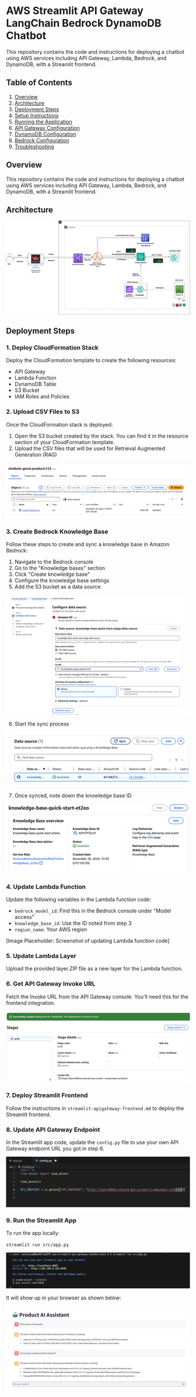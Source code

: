 # AWS Streamlit API Gateway LangChain Bedrock DynamoDB Chatbot

This repository contains the code and instructions for deploying a chatbot using AWS services including API Gateway, Lambda, Bedrock, and DynamoDB, with a Streamlit frontend.

## Table of Contents
1. [Overview](#overview)
2. [Architecture](#architecture)
3. [Deployment Steps](#deploymentsteps)
4. [Setup Instructions](#setup-instructions)
5. [Running the Application](#running-the-application)
6. [API Gateway Configuration](#api-gateway-configuration)
7. [DynamoDB Configuration](#dynamodb-configuration)
8. [Bedrock Configuration](#bedrock-configuration)
9. [Troubleshooting](#troubleshooting)


## Overview

This repository contains the code and instructions for deploying a chatbot using AWS services including API Gateway, Lambda, Bedrock, and DynamoDB, with a Streamlit frontend.

## Architecture

   ![Alt text](https://github.com/Natasha24s/aws-streamlit-apigw-langchain-bedrock-dynamodb-chatbot/blob/main/images/architecture.jpg)    

## Deployment Steps

### 1. Deploy CloudFormation Stack

Deploy the CloudFormation template to create the following resources:

- API Gateway
- Lambda Function
- DynamoDB Table
- S3 Bucket
- IAM Roles and Policies

### 2. Upload CSV Files to S3

Once the CloudFormation stack is deployed:

1. Open the S3 bucket created by the stack. You can find it in the resource section of your CloudFormation template.
2. Upload the CSV files that will be used for Retrieval Augmented Generation (RAG)

![Alt text](https://github.com/Natasha24s/aws-streamlit-apigw-langchain-bedrock-dynamodb-chatbot/blob/main/images/s3%20put%20object.png)


### 3. Create Bedrock Knowledge Base

Follow these steps to create and sync a knowledge base in Amazon Bedrock:

1. Navigate to the Bedrock console
2. Go to the "Knowledge bases" section
3. Click "Create knowledge base"
4. Configure the knowledge base settings
5. Add the S3 bucket as a data source

![Alt text](https://github.com/Natasha24s/aws-streamlit-apigw-langchain-bedrock-dynamodb-chatbot/blob/main/images/S3-data-source.png)

6. Start the sync process

![](https://github.com/Natasha24s/aws-streamlit-apigw-langchain-bedrock-dynamodb-chatbot/blob/main/images/sync%20data%20source.png)

7. Once synced, note down the knowledge base ID

![](https://github.com/Natasha24s/aws-streamlit-apigw-langchain-bedrock-dynamodb-chatbot/blob/main/images/Knowledge%20base%20ID.png)

### 4. Update Lambda Function

Update the following variables in the Lambda function code:

- `bedrock_model_id`: Find this in the Bedrock console under "Model access"
- `knowledge_base_id`: Use the ID noted from step 3
- `region_name`: Your AWS region

[Image Placeholder: Screenshot of updating Lambda function code]

### 5. Update Lambda Layer

Upload the provided layer.ZIP file as a new layer for the Lambda function.

### 6. Get API Gateway Invoke URL

Fetch the Invoke URL from the API Gateway console. You'll need this for the frontend integration.

![](https://github.com/Natasha24s/aws-streamlit-apigw-langchain-bedrock-dynamodb-chatbot/blob/main/images/api%20gateway%20invoke%20url.png)

### 7. Deploy Streamlit Frontend

Follow the instructions in `streamlit-apigateway-frontend.md` to deploy the Streamlit frontend.


### 8. Update API Gateway Endpoint

In the Streamlit app code, update the `config.py` file to use your own API Gateway endpoint URL you got in step 6.

![Alt text](https://github.com/Natasha24s/aws-streamlit-apigw-langchain-bedrock-dynamodb-chatbot/blob/main/images/config.py%20file.png)

### 9. Run the Streamlit App

To run the app locally:
   
`streamlit run src/app.py`

![Alt text](https://github.com/Natasha24s/aws-streamlit-apigw-langchain-bedrock-dynamodb-chatbot/blob/main/images/streamlit%20run%20command.png)

It will show up in your browser as shown below:

![](https://github.com/Natasha24s/aws-streamlit-apigw-langchain-bedrock-dynamodb-chatbot/blob/main/images/Streamlit.png)


